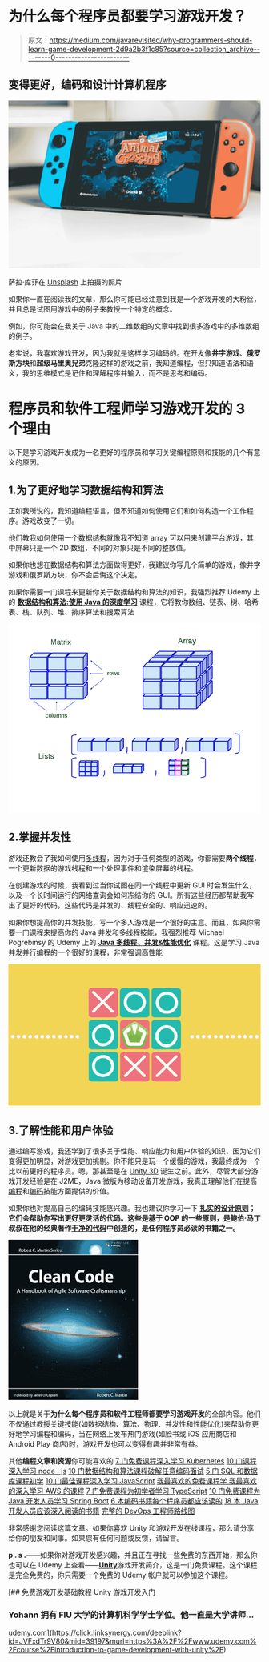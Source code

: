 # 为什么每个程序员都要学习游戏开发？

> 原文：<https://medium.com/javarevisited/why-programmers-should-learn-game-development-2d9a2b3f1c85?source=collection_archive---------0----------------------->

## 变得更好，编码和设计计算机程序

[![](img/73ac6d99351f51d59c41863f3703dac4.png)](https://click.linksynergy.com/deeplink?id=JVFxdTr9V80&mid=39197&murl=https%3A%2F%2Fwww.udemy.com%2Fcourse%2Funitycourse%2F)

萨拉·库菲在 [Unsplash](https://unsplash.com?utm_source=medium&utm_medium=referral) 上拍摄的照片

如果你一直在阅读我的文章，那么你可能已经注意到我是一个游戏开发的大粉丝，并且总是试图用游戏中的例子来教授一个特定的概念。

例如，你可能会在我关于 Java 中的二维数组的文章中找到很多游戏中的多维数组的例子。

老实说，我喜欢游戏开发，因为我就是这样学习编码的。在开发像**井字游戏**、**俄罗斯方块**和**超级马里奥兄弟**克隆这样的游戏之前，我知道编程，但只知道语法和语义，我的思维模式是记住和理解程序并输入，而不是思考和编码。

# 程序员和软件工程师学习游戏开发的 3 个理由

以下是学习游戏开发成为一名更好的程序员和学习关键编程原则和技能的几个有意义的原因。

## 1.为了更好地学习数据结构和算法

正如我所说的，我知道编程语言，但不知道如何使用它们和如何构造一个工作程序。游戏改变了一切。

他们教我如何使用一个[数据结构](https://hackernoon.com/10-data-structure-algorithms-and-programming-courses-to-crack-any-coding-interview-e1c50b30b927)就像我不知道 array 可以用来创建平台游戏，其中屏幕只是一个 2D 数组，不同的对象只是不同的整数值。

如果你也想在数据结构和算法方面做得更好，我建议你写几个简单的游戏，像井字游戏和俄罗斯方块，你不会后悔这个决定。

如果你需要一门课程来更新你关于数据结构和算法的知识，我强烈推荐 Udemy 上的 [**数据结构和算法:使用 Java 的深度学习**](http://bit.ly/2F5V1uW) 课程，它将教你数组、链表、树、哈希表、栈、队列、堆、排序算法和搜索算法

[![](img/8cb14796bb51ea0e53e54db847ab9579.png)](http://bit.ly/2F5V1uW)

## 2.掌握并发性

游戏还教会了我如何使用[多线程](https://javarevisited.blogspot.com/2018/06/top-5-java-multithreading-and-concurrency-courses-experienced-programmers.html)，因为对于任何类型的游戏，你都需要**两个线程**，一个更新数据的游戏线程和一个处理事件和渲染屏幕的线程。

在创建游戏的时候，我看到过当你试图在同一个线程中更新 GUI 时会发生什么，以及一个长时间运行的网络查询会如何冻结你的 GUI。所有这些经历都帮助我写出了更好的代码，这些代码是并发的、线程安全的、响应迅速的。

如果你想提高你的并发技能，写一个多人游戏是一个很好的主意。而且，如果你需要一门课程来提高你的 Java 并发和多线程技能，我强烈推荐 Michael Pogrebinsy 的 Udemy 上的 [**Java 多线程、并发&性能优化**](https://click.linksynergy.com/deeplink?id=JVFxdTr9V80&mid=39197&murl=https%3A%2F%2Fwww.udemy.com%2Fcourse%2Fjava-multithreading-concurrency-performance-optimization%2F) 课程。这是学习 Java 并发并行编程的一个很好的课程，非常强调高性能

[![](img/d2cd84ab33b81571a65e6bbaf7c0165e.png)](https://click.linksynergy.com/deeplink?id=JVFxdTr9V80&mid=39197&murl=https%3A%2F%2Fwww.udemy.com%2Fcourse%2Fjava-multithreading-concurrency-performance-optimization%2F)

## 3.了解性能和用户体验

通过编写游戏，我还学到了很多关于性能、响应能力和用户体验的知识，因为它们变得更加明显，对游戏更加挑剔。你不能只是玩一个缓慢的游戏，我最终成为一个比以前更好的程序员。嗯，那甚至是在 [Unity 3D](/javarevisited/7-best-courses-to-learn-unity-for-game-development-in-2020-99f870d88e5e) 诞生之前。此外，尽管大部分游戏开发经验是在 J2ME，Java 微版为移动设备开发游戏，我真正理解他们在提高[编程](https://javarevisited.blogspot.com/2014/01/10-tips-to-improve-programming-skill-become-better-programmer.html)和[编码](http://www.java67.com/2016/02/5-books-to-improve-coding-skills-of.html)技能方面提供的价值。

如果你也对提高自己的编码技能感兴趣。我也建议你学习一下 [**扎实的设计原则**](https://click.linksynergy.com/deeplink?id=JVFxdTr9V80&mid=39197&murl=https%3A%2F%2Fwww.udemy.com%2Fsolid-principles-object-oriented-design-architecture%2F)**；它们会帮助你写出更好更灵活的代码。这些是基于 OOP 的一些原则，是鲍伯·马丁叔叔在他的经典著作[干净的代码](http://www.amazon.com/Clean-Code-Handbook-Software-Craftsmanship/dp/0132350882?tag=javamysqlanta-20)中创造的，是任何程序员必读的书籍之一。**

[![](img/ee52ca80bb96b9505dce7910129f090c.png)](https://click.linksynergy.com/deeplink?id=JVFxdTr9V80&mid=39197&murl=https%3A%2F%2Fwww.udemy.com%2Fsolid-principles-object-oriented-design-architecture%2F)

以上就是关于**为什么每个程序员和软件工程师都要学习游戏开发**的全部内容。他们不仅通过教授关键技能(如数据结构、算法、物理、并发性和性能优化)来帮助你更好地学习编程和编码，当在网络上发布热门游戏(如脸书或 iOS 应用商店和 Android Play 商店)时，游戏开发也可以变得有趣并非常有益。

其他**编程文章和资源**你可能喜欢的
[7 门免费课程深入学习 Kubernetes](/javarevisited/7-free-online-courses-to-learn-kubernetes-in-2020-3b8a68ec7abc)
[10 门课程深入学习 node . js](/javarevisited/top-10-online-courses-to-learn-node-js-in-depth-8ef0e31ca139)
[10 门数据结构和算法课程破解任意编码面试](/hackernoon/10-data-structure-algorithms-and-programming-courses-to-crack-any-coding-interview-e1c50b30b927)
[5 门 SQL 和数据库课程初学](/hackernoon/top-5-sql-and-database-courses-to-learn-online-48424533ac61)
[10 门最佳课程深入学习 JavaScript](/javarevisited/10-best-online-courses-to-learn-javascript-in-2020-af5ed0801645)
[我最喜欢的免费课程学 我最喜欢的深入学习 AWS 的课程](/javarevisited/10-free-courses-to-learn-java-in-2019-22d1f33a3915)
[7 门免费课程为初学者学习 TypeScript](/javarevisited/top-10-free-typescript-courses-to-learn-online-best-of-lot-44bce9da41d1)
[10 门免费课程为 Java 开发人员学习 Spring Boot](/javarevisited/10-free-spring-boot-tutorials-and-courses-for-java-developers-53dfe084587e?source=collection_home---4------7-----------------------)
[6 本编码书籍每个程序员都应该读的](/javarevisited/6-coding-books-every-programmers-and-software-developers-should-read-620124886c8f)
[18 本 Java 开发人员应该深入阅读的书籍](/javarevisited/10-books-java-developers-should-read-in-2020-e6222f25cc72)
[完整的 DevOps 工程师路线图](/hackernoon/the-2018-devops-roadmap-31588d8670cb)

非常感谢您阅读这篇文章。如果你喜欢 Unity 和游戏开发在线课程，那么请分享给你的朋友和同事。如果您有任何问题或反馈，请留言。

**p . s .**——如果你对游戏开发感兴趣，并且正在寻找一些免费的东西开始，那么你也可以在 Udemy 上查看——[**Unity**](https://click.linksynergy.com/deeplink?id=JVFxdTr9V80&mid=39197&murl=https%3A%2F%2Fwww.udemy.com%2Fcourse%2Fintroduction-to-game-development-with-unity%2F)游戏开发简介，这是一门免费课程。这个课程是完全免费的，你只需要一个免费的 Udemy 帐户就可以参加这个课程。

[](https://click.linksynergy.com/deeplink?id=JVFxdTr9V80&mid=39197&murl=https%3A%2F%2Fwww.udemy.com%2Fcourse%2Fintroduction-to-game-development-with-unity%2F) [## 免费游戏开发基础教程 Unity 游戏开发入门

### Yohann 拥有 FIU 大学的计算机科学学士学位。他一直是大学讲师…

udemy.com](https://click.linksynergy.com/deeplink?id=JVFxdTr9V80&mid=39197&murl=https%3A%2F%2Fwww.udemy.com%2Fcourse%2Fintroduction-to-game-development-with-unity%2F)